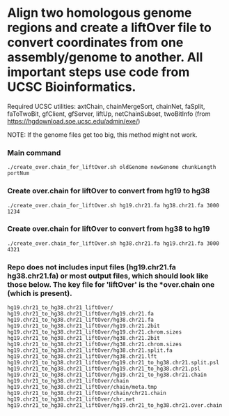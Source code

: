# Align two homologous genome regions and create a liftOver file to convert coordinates from one assembly/genome to another.  All important steps use code from UCSC Bioinformatics.

Required UCSC utilities: axtChain, chainMergeSort, chainNet, faSplit, faToTwoBit, gfClient, gfServer, liftUp, netChainSubset, twoBitInfo (from https://hgdownload.soe.ucsc.edu/admin/exe/)

NOTE: If the genome files get too big, this method might not work.

### Main command
```
./create_over.chain_for_liftOver.sh oldGenome newGenome chunkLength portNum
```

### Create over.chain for liftOver to convert from hg19 to hg38
```
./create_over.chain_for_liftOver.sh hg19.chr21.fa hg38.chr21.fa 3000 1234
```

### Create over.chain for liftOver to convert from hg38 to hg19
```
./create_over.chain_for_liftOver.sh hg38.chr21.fa hg19.chr21.fa 3000 4321
```

### Repo does not includes input files (hg19.chr21.fa hg38.chr21.fa) or most output files, which should look like those below.  The key file for 'liftOver' is the *over.chain one (which is present).

```
hg19.chr21_to_hg38.chr21_liftOver/
hg19.chr21_to_hg38.chr21_liftOver/hg19.chr21.fa
hg19.chr21_to_hg38.chr21_liftOver/hg38.chr21.fa
hg19.chr21_to_hg38.chr21_liftOver/hg19.chr21.2bit
hg19.chr21_to_hg38.chr21_liftOver/hg19.chr21.chrom.sizes
hg19.chr21_to_hg38.chr21_liftOver/hg38.chr21.2bit
hg19.chr21_to_hg38.chr21_liftOver/hg38.chr21.chrom.sizes
hg19.chr21_to_hg38.chr21_liftOver/hg38.chr21.split.fa
hg19.chr21_to_hg38.chr21_liftOver/hg38.chr21.lft
hg19.chr21_to_hg38.chr21_liftOver/hg19.chr21_to_hg38.chr21.split.psl
hg19.chr21_to_hg38.chr21_liftOver/hg19.chr21_to_hg38.chr21.psl
hg19.chr21_to_hg38.chr21_liftOver/hg19.chr21_to_hg38.chr21.chain
hg19.chr21_to_hg38.chr21_liftOver/chain
hg19.chr21_to_hg38.chr21_liftOver/chain/meta.tmp
hg19.chr21_to_hg38.chr21_liftOver/chain/chr21.chain
hg19.chr21_to_hg38.chr21_liftOver/chr.net
hg19.chr21_to_hg38.chr21_liftOver/hg19.chr21_to_hg38.chr21.over.chain
```
